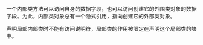 一个内部类方法可以访问自身的数据字段，也可以访问创建它的外围类对象的数据字段。为此，内部类对象总有一个隐式引用，指向创建它的外部类对象。

声明局部内部类时不能有访问说明符，局部类的作用被限定在声明这个局部类的块中。